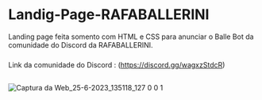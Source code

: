 # Landig-Page-RAFABALLERINI
Landing page feita somento com HTML e CSS para anunciar o Balle Bot da comunidade do Discord da RAFABALLERINI.
###
Link da comunidade do Discord : (https://discord.gg/wagxzStdcR)
##
![Captura da Web_25-6-2023_135118_127 0 0 1](https://github.com/EliaxZen/Landig-Page-RAFABALLERINI/assets/132005740/677646e4-41f7-4025-86ce-9cf4ed05eefd)
